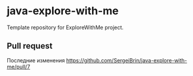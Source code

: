 # java-explore-with-me
Template repository for ExploreWithMe project.

## Pull request
Последние изменения https://github.com/SergeiBrin/java-explore-with-me/pull/7
